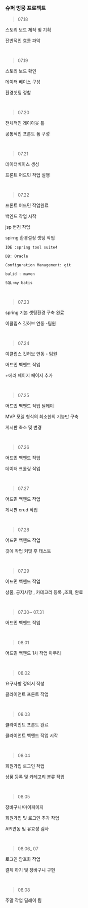 
### 슈퍼 멍뭉 프로젝트


> 07.18

스토리 보드 제작 및 기획 

전반적인 흐름 파악


&nbsp;


>07.19 

스토리 보드 확인 

데이터 베이스 구성 

환경셋팅 정함 

&nbsp;

>07.20

전체적인 레이아웃 틀 

공통적인 프론트 폼 구성

&nbsp;

>07.21

데이터베이스 생성 

프론트 어드민 작업 실행


&nbsp;

>07.22

 프론트 어드민 작업완료
 
 백엔드 작업 시작

 jsp 변경 작업 

 spirng 환경설정 셋팅 작업 

```
IDE :spring tool suite4

DB: Oracle

Configuration Management: git

bulid : maven

SQL:my batis
```

&nbsp;

>07.23

spring 기본 셋팅환경 구축 완료


이클립스 깃허브 연동 -팀원

&nbsp;
>07.24

이클립스 깃허브 연동 - 팀원 

어드민 백엔드 작업 

+에러 페이지 페이지 추가

&nbsp;

>07.25

어드민 백엔드 작업 딜레이

MVP 모델 형식의 최소한의 기능만 구축

게시판 축소 및 변경

&nbsp;

> 07.26

어드민 백엔드 작업 

데이터 크롤링  작업 

&nbsp;

> 07.27

어드민 백엔드 작업 

게시판 crud 작업

&nbsp;
> 07.28

어드민 백엔드 작업 


깃에 작업 커밋 후 테스트 

&nbsp;
> 07.29

어드민 백엔드 작업 

상품, 공지사항 , 카테고리 등록 ,조회, 완료

&nbsp;
> 07.30~ 07.31

어드민 백엔드 작업


&nbsp;
> 08.01

어드민 백엔드 1차 작업 마무리


&nbsp;
> 08.02

요구사항 정의서 작성 

클라이언트 프론트 작업



&nbsp;

> 08.03

클라이언트 프론트 완료 

클라이언트 백엔드 작업 시작

&nbsp;

> 08.04

회원가입 
로그인 작업 

상품 등록 및 카테고리 분류 작업 

&nbsp;

> 08.05

장바구니/마이페이지

회원가입 및 로그인 추가 작업

API연동 및 유효성 검사 


&nbsp;

> 08.06_ 07

로그인 암호화 작업 

결제 하기 및 장바구니 구현 


&nbsp;
> 08.08

주말 작업 딜레이 됨




